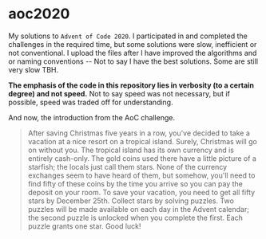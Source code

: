 # aoc2020

My solutions to `Advent of Code 2020`. 
I participated in and completed the challenges in the required time, but some solutions were slow, inefficient or not conventional.
I upload the files after I have improved the algorithms and or naming conventions -- Not to say I have the best solutions. Some are still very slow TBH.


**The emphasis of the code in this repository lies in verbosity (to a certain degree) and not speed.**
Not to say speed was not necessary, but if possible, speed was traded off for understanding.


And now, the introduction from the AoC challenge.

> After saving Christmas five years in a row, you've decided to take a vacation at a nice resort on a tropical island. Surely, Christmas will go on without you.
The tropical island has its own currency and is entirely cash-only. The gold coins used there have a little picture of a starfish; the locals just call them stars. None of the currency exchanges seem to have heard of them, but somehow, you'll need to find fifty of these coins by the time you arrive so you can pay the deposit on your room.
To save your vacation, you need to get all fifty stars by December 25th.
Collect stars by solving puzzles. Two puzzles will be made available on each day in the Advent calendar; the second puzzle is unlocked when you complete the first. Each puzzle grants one star. Good luck!

